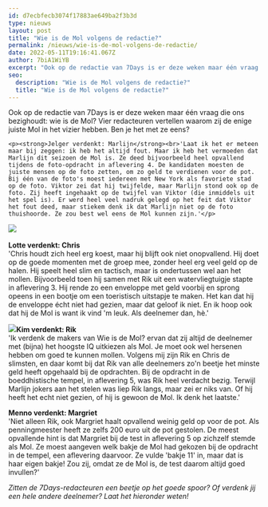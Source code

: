 ```yaml
---
id: d7ecbfecb3074f17883ae649ba2f3b3d
type: nieuws
layout: post
title: "Wie is de Mol volgens de redactie?"
permalink: /nieuws/wie-is-de-mol-volgens-de-redactie/
date: 2022-05-11T19:16:41.067Z
author: 7biA1WiYB
excerpt: "Ook op de redactie van 7Days is er deze weken maar één vraag die ons bezighoudt: wie is de Mol? Vier redacteuren vertellen waarom zij de enige juiste Mol in het vizier hebben. Ben je het met ze eens?  "
seo:
  description: "Wie is de Mol volgens de redactie?"
  title: "Wie is de Mol volgens de redactie?"
---
```

Ook op de redactie van 7Days is er deze weken maar één vraag die ons bezighoudt: wie is de Mol? Vier redacteuren vertellen waarom zij de enige juiste Mol in het vizier hebben. Ben je het met ze eens?  

    <p><strong>Jelger verdenkt: Marlijn</strong><br>'Laat ik het er meteen maar bij zeggen: ik heb het altijd fout. Maar ik heb het vermoeden dat Marlijn dit seizoen de Mol is. Ze deed bijvoorbeeld heel opvallend tijdens de foto-opdracht in aflevering 4. De kandidaten moesten de juiste mensen op de foto zetten, om zo geld te verdienen voor de pot. Bij één van de foto's moest iedereen met New York als favoriete stad op de foto. Viktor zei dat hij twijfelde, maar Marlijn stond ook op de foto. Zij heeft ingehaakt op de twijfel van Viktor (die inmiddels uit het spel is). Er werd heel veel nadruk gelegd op het feit dat Viktor het fout deed, maar stiekem denk ik dat Marlijn niet op de foto thuishoorde. Ze zou best wel eens de Mol kunnen zijn.'</p>
<p><img src="http://admin.sevendays.nl/getimage.php?id=11377&amp;l=image&amp;w=0&amp;h=0&amp;t=scl"><br><br><strong>Lotte verdenkt: Chris</strong><br>'Chris houdt zich heel erg koest, maar hij blijft ook niet onopvallend. Hij doet op de goede momenten met de groep mee, zonder heel erg veel geld op de halen. Hij speelt heel slim en tactisch, maar is ondertussen wel aan het mollen. Bijvoorbeeld toen hij samen met Rik uit een watervliegtuigje stapte in aflevering 3. Hij rende zo een enveloppe met geld voorbij en sprong opeens in een bootje om een toeristisch uitstapje te maken. Het kan dat hij de enveloppe écht niet had gezien, maar dat geloof ik niet. En ik hoop ook dat hij de Mol is want ik vind 'm leuk. Als deelnemer dan, hè.'</p>
<p><img class="rechts" src="http://admin.sevendays.nl/getimage.php?id=11376&amp;l=image&amp;w=0&amp;h=0&amp;t=scl"><strong>Kim verdenkt: Rik</strong><br>'Ik verdenk de makers van Wie is de Mol? ervan dat zij altijd de deelnemer met (bijna) het hoogste IQ uitkiezen als Mol. Je moet ook wel hersenen hebben om goed te kunnen mollen. Volgens mij zijn Rik en Chris de slimsten, en daar komt bij dat Rik van alle deelnemers zo'n beetje het minste geld heeft opgehaald bij de opdrachten. Bij de opdracht in de boeddhistische tempel, in aflevering 5, was Rik heel verdacht bezig. Terwijl Marlijn jokers aan het stelen was liep Rik langs, maar zei er niks van. Of hij heeft het echt niet gezien, of hij is gewoon de Mol. Ik denk het laatste.'</p>
<p><strong>Menno verdenkt: Margriet</strong><br>'Niet alleen Rik, ook Margriet haalt opvallend weinig geld op voor de pot. Als penningmeester heeft ze zelfs 200 euro uit de pot gestolen. De meest opvallende hint is dat Margriet bij de test in aflevering 5 op zichzelf stemde als Mol. Ze moest aangeven welk bakje de Mol had gekozen bij de opdracht in de tempel, een aflevering daarvoor. Ze vulde 'bakje 11' in, maar dat is haar eigen bakje! Zou zij, omdat ze de Mol is, de test daarom altijd goed invullen?'</p>
<p><em>Zitten de 7Days-redacteuren een beetje op het goede spoor? Of verdenk jij een hele andere deelnemer? Laat het hieronder weten!</em></p>  
